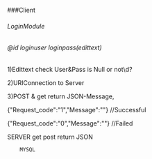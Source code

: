 
###Client
###### LoginModule
###### @id loginuser loginpass(edittext)
1)Edittext check User&Pass is Null or not\d?

2)URIConnection to Server

3)POST & get return JSON-Message,

{"Request_code":"1","Message":""} //Successful

{"Request_code":"0","Message":""} //Failed



SERVER
    get post
    return JSON

        MYSQL
